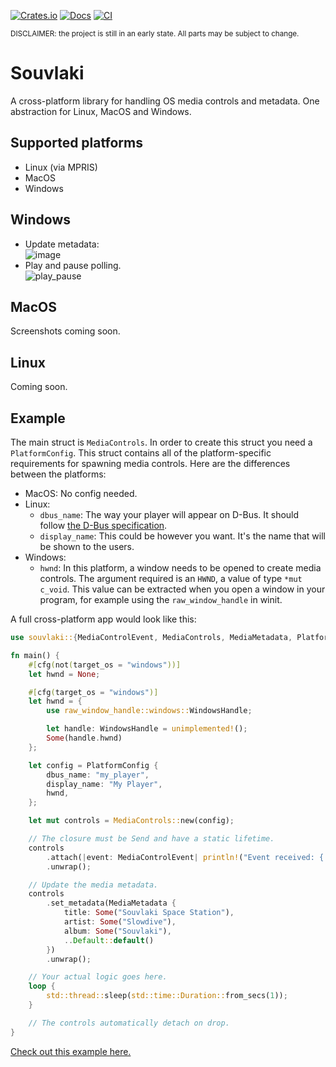[![Crates.io](https://img.shields.io/crates/v/souvlaki.svg)](https://crates.io/crates/souvlaki)
[![Docs](https://docs.rs/souvlaki/badge.svg)](https://docs.rs/souvlaki)
[![CI](https://github.com/Sinono3/souvlaki/actions/workflows/build.yml/badge.svg)](https://github.com/Sinono3/souvlaki/actions/workflows/build.yml)

<sub>DISCLAIMER: the project is still in an early state. All parts may be subject to change.</sub>

# Souvlaki

A cross-platform library for handling OS media controls and metadata. One abstraction for Linux, MacOS and Windows.

## Supported platforms

- Linux (via MPRIS)
- MacOS
- Windows

## Windows

- Update metadata:\
![image](https://user-images.githubusercontent.com/8389938/106080661-4a515e80-60f6-11eb-81e0-81ab0eda5188.png)
- Play and pause polling.\
![play_pause](https://user-images.githubusercontent.com/8389938/106080917-bdf36b80-60f6-11eb-98b5-f3071ae3eab6.gif)

## MacOS

Screenshots coming soon.

## Linux

Coming soon.

## Example

The main struct is `MediaControls`. In order to create this struct you need a `PlatformConfig`. This struct contains all of the platform-specific requirements for spawning media controls. Here are the differences between the platforms:

- MacOS: No config needed.
- Linux: 
	- `dbus_name`: The way your player will appear on D-Bus. It should follow [the D-Bus specification](https://dbus.freedesktop.org/doc/dbus-specification.html#message-protocol-names-bus). 
	- `display_name`: This could be however you want. It's the name that will be shown to the users.
- Windows: 
	- `hwnd`: In this platform, a window needs to be opened to create media controls. The argument required is an `HWND`, a value of type `*mut c_void`. This value can be extracted when you open a window in your program, for example using the `raw_window_handle` in winit.

A full cross-platform app would look like this:

```rust
use souvlaki::{MediaControlEvent, MediaControls, MediaMetadata, PlatformConfig};

fn main() {
    #[cfg(not(target_os = "windows"))]
    let hwnd = None;

    #[cfg(target_os = "windows")]
    let hwnd = {
        use raw_window_handle::windows::WindowsHandle;

        let handle: WindowsHandle = unimplemented!();
        Some(handle.hwnd)
    };

    let config = PlatformConfig {
        dbus_name: "my_player",
        display_name: "My Player",
        hwnd,
    };

    let mut controls = MediaControls::new(config);

    // The closure must be Send and have a static lifetime.
    controls
        .attach(|event: MediaControlEvent| println!("Event received: {:?}", event))
        .unwrap();

    // Update the media metadata.
    controls
        .set_metadata(MediaMetadata {
            title: Some("Souvlaki Space Station"),
            artist: Some("Slowdive"),
            album: Some("Souvlaki"),
            ..Default::default()
        })
        .unwrap();

    // Your actual logic goes here.
    loop {
        std::thread::sleep(std::time::Duration::from_secs(1));
    }

    // The controls automatically detach on drop.
}
```

[Check out this example here.](https://github.com/Sinono3/souvlaki/blob/master/examples/print_events.rs)
